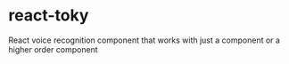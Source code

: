 # react-toky
React voice recognition component that works with just a component or a higher order component

